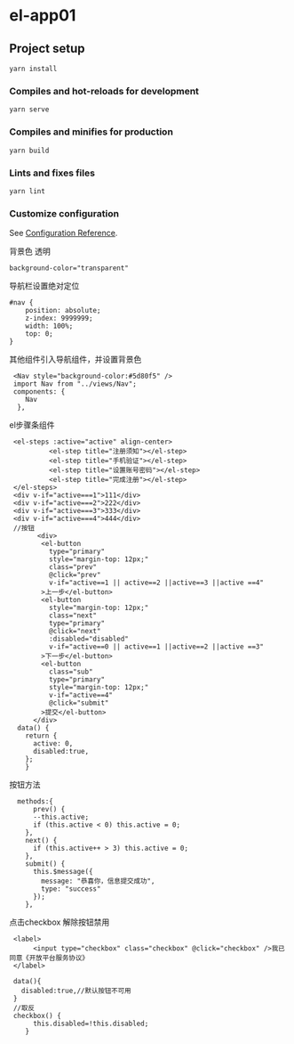 # el-app01

## Project setup
```
yarn install
```

### Compiles and hot-reloads for development
```
yarn serve
```

### Compiles and minifies for production
```
yarn build
```

### Lints and fixes files
```
yarn lint
```

### Customize configuration
See [Configuration Reference](https://cli.vuejs.org/config/).

背景色 透明
```
background-color="transparent"
```
导航栏设置绝对定位
```
#nav {
    position: absolute;
    z-index: 9999999;
    width: 100%;
    top: 0;
}
```

其他组件引入导航组件，并设置背景色
```
 <Nav style="background-color:#5d80f5" />
 import Nav from "../views/Nav";
 components: {
    Nav
  },
```


el步骤条组件
```
 <el-steps :active="active" align-center>
          <el-step title="注册须知"></el-step>
          <el-step title="手机验证"></el-step>
          <el-step title="设置账号密码"></el-step>
          <el-step title="完成注册"></el-step>
 </el-steps>
 <div v-if="active===1">111</div>
 <div v-if="active===2">222</div>      
 <div v-if="active===3">333</div>
 <div v-if="active===4">444</div>
 //按钮
       <div>
        <el-button
          type="primary"
          style="margin-top: 12px;"
          class="prev"
          @click="prev"
          v-if="active==1 || active==2 ||active==3 ||active ==4"
        >上一步</el-button>
        <el-button
          style="margin-top: 12px;"
          class="next"
          type="primary"
          @click="next"
          :disabled="disabled"
          v-if="active==0 || active==1 ||active==2 ||active ==3"
        >下一步</el-button>
        <el-button
          class="sub"
          type="primary"
          style="margin-top: 12px;"
          v-if="active==4"
          @click="submit"
        >提交</el-button>
      </div>
  data() {
    return {
      active: 0,
      disabled:true,
    };
    }
```
按钮方法
```
  methods:{
      prev() {
      --this.active;
      if (this.active < 0) this.active = 0;
    },
    next() {
      if (this.active++ > 3) this.active = 0;
    },
    submit() {
      this.$message({
        message: "恭喜你，信息提交成功",
        type: "success"
      });
    },
```
点击checkbox 解除按钮禁用
```
 <label>
      <input type="checkbox" class="checkbox" @click="checkbox" />我已同意《开放平台服务协议》
 </label>
 
 data(){
   disabled:true,//默认按钮不可用
 }
 //取反
 checkbox() {
      this.disabled=!this.disabled;
    }
```
